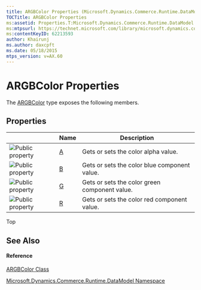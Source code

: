 ```yaml
---
title: ARGBColor Properties (Microsoft.Dynamics.Commerce.Runtime.DataModel)
TOCTitle: ARGBColor Properties
ms:assetid: Properties.T:Microsoft.Dynamics.Commerce.Runtime.DataModel.ARGBColor
ms:mtpsurl: https://technet.microsoft.com/library/microsoft.dynamics.commerce.runtime.datamodel.argbcolor_properties(v=AX.60)
ms:contentKeyID: 62213593
author: Khairunj
ms.author: daxcpft
ms.date: 05/18/2015
mtps_version: v=AX.60
---
```


# ARGBColor Properties

The [ARGBColor](argbcolor-class-microsoft-dynamics-commerce-runtime-datamodel.md) type exposes the following members.

## Properties

<table>
<thead>
<tr class="header">
<th> </th>
<th>Name</th>
<th>Description</th>
</tr>
</thead>
<tbody>
<tr class="odd">
<td><img src="images/Dn998427.pubproperty(en-us,AX.60).gif" title="Public property" alt="Public property" /></td>
<td><a href="argbcolor-a-property-microsoft-dynamics-commerce-runtime-datamodel.md">A</a></td>
<td>Gets or sets the color alpha value.</td>
</tr>
<tr class="even">
<td><img src="images/Dn998427.pubproperty(en-us,AX.60).gif" title="Public property" alt="Public property" /></td>
<td><a href="argbcolor-b-property-microsoft-dynamics-commerce-runtime-datamodel.md">B</a></td>
<td>Gets or sets the color blue component value.</td>
</tr>
<tr class="odd">
<td><img src="images/Dn998427.pubproperty(en-us,AX.60).gif" title="Public property" alt="Public property" /></td>
<td><a href="argbcolor-g-property-microsoft-dynamics-commerce-runtime-datamodel.md">G</a></td>
<td>Gets or sets the color green component value.</td>
</tr>
<tr class="even">
<td><img src="images/Dn998427.pubproperty(en-us,AX.60).gif" title="Public property" alt="Public property" /></td>
<td><a href="argbcolor-r-property-microsoft-dynamics-commerce-runtime-datamodel.md">R</a></td>
<td>Gets or sets the color red component value.</td>
</tr>
</tbody>
</table>


Top

## See Also

#### Reference

[ARGBColor Class](argbcolor-class-microsoft-dynamics-commerce-runtime-datamodel.md)

[Microsoft.Dynamics.Commerce.Runtime.DataModel Namespace](microsoft-dynamics-commerce-runtime-datamodel-namespace.md)

